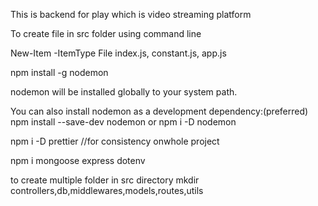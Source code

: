 This is backend for play which is video streaming platform


To create file in src folder using command line 

New-Item -ItemType File index.js, constant.js, app.js


npm install -g nodemon  

nodemon will be installed globally to your system path.

You can also install nodemon as a development dependency:(preferred)
npm install --save-dev nodemon 
or
npm i -D nodemon



npm i -D prettier
//for consistency onwhole project

npm i mongoose express dotenv


to create multiple folder in src directory
mkdir controllers,db,middlewares,models,routes,utils